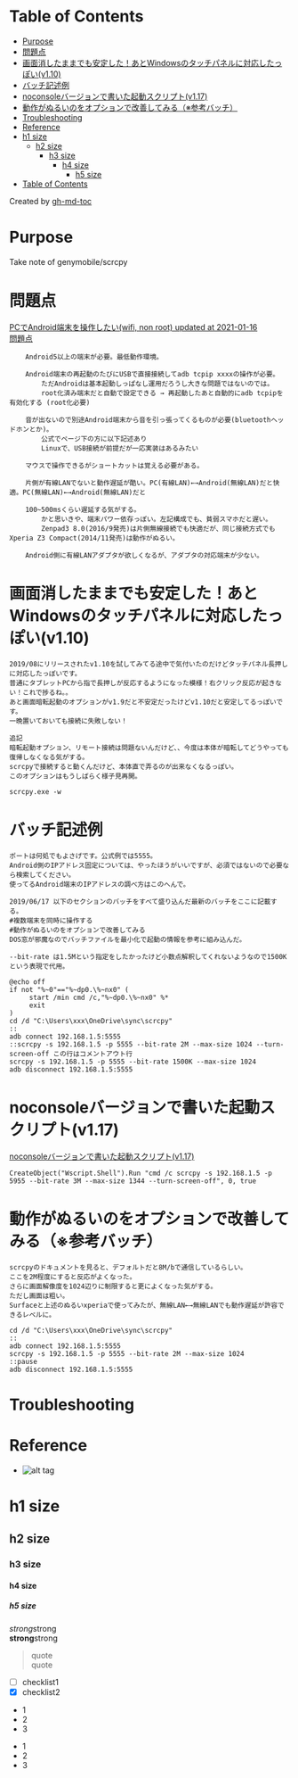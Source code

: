 Table of Contents
=================

   * [Purpose](#purpose)
   * [問題点](#問題点)
   * [画面消したままでも安定した！あとWindowsのタッチパネルに対応したっぽい(v1.10)](#画面消したままでも安定したあとwindowsのタッチパネルに対応したっぽいv110)
   * [バッチ記述例](#バッチ記述例)
   * [noconsoleバージョンで書いた起動スクリプト(v1.17)](#noconsoleバージョンで書いた起動スクリプトv117)
   * [動作がぬるいのをオプションで改善してみる（※参考バッチ）](#動作がぬるいのをオプションで改善してみる参考バッチ)
   * [Troubleshooting](#troubleshooting)
   * [Reference](#reference)
   * [h1 size](#h1-size)
      * [h2 size](#h2-size)
         * [h3 size](#h3-size)
            * [h4 size](#h4-size)
               * [h5 size](#h5-size)
   * [Table of Contents](#table-of-contents)

Created by [gh-md-toc](https://github.com/ekalinin/github-markdown-toc)


# Purpose
Take note of genymobile/scrcpy

# 問題点  
[PCでAndroid端末を操作したい(wifi, non root) updated at 2021-01-16](https://qiita.com/ooba1192/items/79c3aae8f48cd663aefd)  
[問題点](https://qiita.com/ooba1192/items/79c3aae8f48cd663aefd#%E5%95%8F%E9%A1%8C%E7%82%B9)

```
    Android5以上の端末が必要。最低動作環境。

    Android端末の再起動のたびにUSBで直接接続してadb tcpip xxxxの操作が必要。
        ただAndroidは基本起動しっぱなし運用だろうし大きな問題ではないのでは。
        root化済み端末だと自動で設定できる → 再起動したあと自動的にadb tcpipを有効化する (root化必要)
    
    音が出ないので別途Android端末から音を引っ張ってくるものが必要(bluetoothヘッドホンとか)。
        公式でページ下の方に以下記述あり
        Linuxで、USB接続が前提だが一応実装はあるみたい
    
    マウスで操作できるがショートカットは覚える必要がある。
    
    片側が有線LANでないと動作遅延が酷い。PC(有線LAN)←→Android(無線LAN)だと快適。PC(無線LAN)←→Android(無線LAN)だと
    
    100~500msくらい遅延する気がする。
        かと思いきや、端末パワー依存っぽい。左記構成でも、貧弱スマホだと遅い。
        Zenpad3 8.0(2016/9発売)は片側無線接続でも快適だが、同じ接続方式でもXperia Z3 Compact(2014/11発売)は動作がぬるい。
    
    Android側に有線LANアダプタが欲しくなるが、アダプタの対応端末が少ない。
```

# 画面消したままでも安定した！あとWindowsのタッチパネルに対応したっぽい(v1.10)  
```
2019/08にリリースされたv1.10を試してみてる途中で気付いたのだけどタッチパネル長押しに対応したっぽいです。
普通にタブレットPCから指で長押しが反応するようになった模様！右クリック反応が起きない！これで捗るね。。
あと画面暗転起動のオプションがv1.9だと不安定だったけどv1.10だと安定してるっぽいです。
一晩置いておいても接続に失敗しない！

追記
暗転起動オプション、リモート接続は問題ないんだけど、、今度は本体が暗転してどうやっても復帰しなくなる気がする。
scrcpyで接続すると動くんだけど、本体直で弄るのが出来なくなるっぽい。
このオプションはもうしばらく様子見再開。
```

```
scrcpy.exe -w
```
 
# バッチ記述例  
```
ポートは何処でもよさげです。公式例では5555。
Android側のIPアドレス固定については、やったほうがいいですが、必須ではないので必要なら検索してください。
使ってるAndroid端末のIPアドレスの調べ方はこのへんで。

2019/06/17 以下のセクションのバッチをすべて盛り込んだ最新のバッチをここに記載する。
#複数端末を同時に操作する
#動作がぬるいのをオプションで改善してみる
DOS窓が邪魔なのでバッチファイルを最小化で起動の情報を参考に組み込んだ。

--bit-rate は1.5Mという指定をしたかったけど小数点解釈してくれないようなので1500Kという表現で代用。
```

```
@echo off
if not "%~0"=="%~dp0.\%~nx0" (
     start /min cmd /c,"%~dp0.\%~nx0" %*
     exit
)
cd /d "C:\Users\xxx\OneDrive\sync\scrcpy"
::
adb connect 192.168.1.5:5555
::scrcpy -s 192.168.1.5 -p 5555 --bit-rate 2M --max-size 1024 --turn-screen-off この行はコメントアウト行
scrcpy -s 192.168.1.5 -p 5555 --bit-rate 1500K --max-size 1024
adb disconnect 192.168.1.5:5555
```

# noconsoleバージョンで書いた起動スクリプト(v1.17)  
[noconsoleバージョンで書いた起動スクリプト(v1.17)](https://qiita.com/ooba1192/items/79c3aae8f48cd663aefd#noconsole%E3%83%90%E3%83%BC%E3%82%B8%E3%83%A7%E3%83%B3%E3%81%A7%E6%9B%B8%E3%81%84%E3%81%9F%E8%B5%B7%E5%8B%95%E3%82%B9%E3%82%AF%E3%83%AA%E3%83%97%E3%83%88v117)  
```
CreateObject("Wscript.Shell").Run "cmd /c scrcpy -s 192.168.1.5 -p 5955 --bit-rate 3M --max-size 1344 --turn-screen-off", 0, true
```

# 動作がぬるいのをオプションで改善してみる（※参考バッチ） 
```
scrcpyのドキュメントを見ると、デフォルトだと8M/bで通信しているらしい。
ここを2M程度にすると反応がよくなった。
さらに画面解像度を1024辺りに制限すると更によくなった気がする。
ただし画面は粗い。
Surfaceと上述のぬるいxperiaで使ってみたが、無線LAN←→無線LANでも動作遅延が許容できるレベルに。
```

```
cd /d "C:\Users\xxx\OneDrive\sync\scrcpy"
::
adb connect 192.168.1.5:5555
scrcpy -s 192.168.1.5 -p 5555 --bit-rate 2M --max-size 1024
::pause
adb disconnect 192.168.1.5:5555
```


# Troubleshooting


# Reference


* []()
![alt tag]()

# h1 size

## h2 size

### h3 size

#### h4 size

##### h5 size

*strong*strong  
**strong**strong  

> quote  
> quote

- [ ] checklist1
- [x] checklist2

* 1
* 2
* 3

- 1
- 2
- 3


